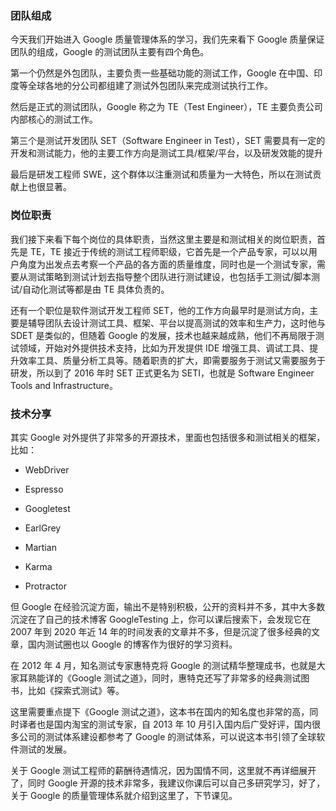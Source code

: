 ### 团队组成

今天我们开始进入 Google 质量管理体系的学习，我们先来看下 Google 质量保证团队的组成，Google 的测试团队主要有四个角色。

第一个仍然是外包团队，主要负责一些基础功能的测试工作，Google 在中国、印度等全球各地的分公司都组建了测试外包团队来完成测试执行工作。

然后是正式的测试团队，Google 称之为 TE（Test Engineer），TE 主要负责公司内部核心的测试工作。

第三个是测试开发团队 SET（Software Engineer in Test），SET 需要具有一定的开发和测试能力，他的主要工作方向是测试工具/框架/平台，以及研发效能的提升

最后是研发工程师 SWE，这个群体以注重测试和质量为一大特色，所以在测试贡献上也很显著。

### 岗位职责

我们接下来看下每个岗位的具体职责，当然这里主要是和测试相关的岗位职责，首先是 TE，TE 接近于传统的测试工程师职级，它首先是一个产品专家，可以以用户角度为出发点去考察一个产品的各方面的质量维度，同时也是一个测试专家，需要从测试策略到测试计划去指导整个团队进行测试建设，也包括手工测试/脚本测试/自动化测试等都是由 TE 具体负责的。

还有一个职位是软件测试开发工程师 SET，他的工作方向最早时是测试方向，主要是辅导团队去设计测试工具、框架、平台以提高测试的效率和生产力，这时他与 SDET 是类似的，但随着 Google 的发展，技术也越来越成熟，他们不再局限于测试领域，开始对外提供技术支持，比如为开发提供 IDE 增强工具、调试工具、提升效率工具、质量分析工具等。随着职责的扩大，即需要服务于测试又需要服务于研发，所以到了 2016 年时 SET 正式更名为 SETI，也就是 Software Engineer Tools and Infrastructure。

### 技术分享

其实 Google 对外提供了非常多的开源技术，里面也包括很多和测试相关的框架，比如：

* WebDriver

* Espresso

* Googletest

* EarlGrey

* Martian

* Karma

* Protractor

但 Google 在经验沉淀方面，输出不是特别积极，公开的资料并不多，其中大多数沉淀在了自己的技术博客 GoogleTesting 上，你可以课后搜索下，会发现它在 2007 年到 2020 年近 14 年的时间发表的文章并不多，但是沉淀了很多经典的文章，国内测试圈也以 Google 的博客作为很好的学习资料。

在 2012 年 4 月，知名测试专家惠特克将 Google 的测试精华整理成书，也就是大家耳熟能详的《Google 测试之道》，同时，惠特克还写了非常多的经典测试图书，比如《探索式测试》等。

这里需要重点提下《Google 测试之道》，这本书在国内的知名度也非常的高，同时译者也是国内淘宝的测试专家，自 2013 年 10 月引入国内后广受好评，国内很多公司的测试体系建设都参考了 Google 的测试体系，可以说这本书引领了全球软件测试的发展。

关于 Google 测试工程师的薪酬待遇情况，因为国情不同，这里就不再详细展开了，同时 Google 开源的技术非常多，我建议你课后可以自己多研究学习，好了，关于 Google 的质量管理体系就介绍到这里了，下节课见。
